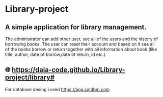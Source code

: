 # Library-project

## A simple application for library management. 
The administrator can add other user, see all of the users and the history of borrowing books. The user can reset their account and based on it see all of the books borrow or return together with all information about book (like title, author, date of borrow,date of return, id etc.).

## 🌐 https://daia-code.github.io/Library-project/library#

For database desing i used https://app.sqldbm.com

